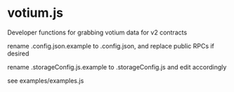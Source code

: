 # votium.js
Developer functions for grabbing votium data for v2 contracts

rename .config.json.example to .config.json, and replace public RPCs if desired

rename .storageConfig.js.example to .storageConfig.js and edit accordingly

see examples/examples.js